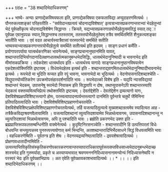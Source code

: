 +++
title = "38 शब्दादिभेदाधिकरणम्"

+++
भाष्ये- अन्याः प्राणाद्येकविषयफला इति, प्राणाद्येकविषया एकफलाविद्या अप्युदाहरणमित्यर्थः । पौनरुकत्यशङ्कां परिहरतीति - "सर्ववेदान्तप्रत्ययं चोदनाद्यविशेषात्' इत्यत्राभ्यासप्रकरणान्तराभ्यां भेदहेतुभ्यां भेदं पूर्वपक्षीकृत्य चोदनाद्यविशेषेण सिद्धान्तः । क्रियते, यद्यभ्यासप्रकरणान्रयोर्भेदहेतुत्वमतिद्धं स्यात् तद्ा पूर्वपक्ष एवानुपपन्नः स्यात्,सिद्धान्तश्च ततस्तराम्, ततस्तयोर्भेदहेतुतेवम् तत्रैव समर्थितमितिं शैनुकत्यशङ्का भवतीति भावः । एवं वदत आचार्यस्यात्रैवासां परस्परभेदे समर्थिते सतीति भाष्यस्याभ्यासप्रकरणान्तरयोर्भेदहेतुत्वे समर्थिते सतीत्यर्थ इति हृदयम् । साङ्ग प्रधानं कर्मेति - प्रयोगापरपर्याया घात्वर्थकरणिका भावनेत्यर्थः, साङ्गप्रचानानुष्ठानमिति यावत्, शब्दान्तरादिभिर्यागदानादिलक्षणधात्वर्थात्मकानुबन्धभेदसिद्धिः, धात्वर्थभेदानुनिष्पादी च भावनाभेद इति मीमांसकप्रक्रिया । तदेकदेशा धात्वर्थादय इति - धात्वर्थस्य यागादेः साङ्गप्रधानानुष्ठानविषयत्वेन एकदेशत्वोक्त्तिरिति द्रष्टव्यम् । विधेयभेदहेतव इत्यर्थ इति - शब्दान्तराद्यवगमितधात्वर्थभेदानुनिष्पादीभावनाभेद इत्यर्थः । रूपभेदो मा भूदिति रूप्यत इति रपूं भावना, भावनाभेदो मा भूदित्यर्थः । वेदनोपासनादिशब्दाश्चेति - विद्युपास्योर्व्यतिकरेण उपक्रमोपसंहारदर्शनादिति भावः । रूपभेदात्को विशेष इति - यद्यपि न्यासविद्यायां शब्दान्तरं भेदकम्, उपासनेषु रूपभेदो नियाकम इति सिद्धावपि न दोषः, तथाप्युपासनेऽपि शब्दान्तरस्यापि भेदकत्वं वक्त्तव्यमित्यभिप्रेत्य तथोक्त्तमिति द्रष्टव्यम् । देवतोद्देशेति - देवतोद्देशेन द्रव्यत्यागो यागः, देशविशेषप्रक्षपविशिष्टस्त्यागो होमः, परस्वत्वापादनपर्यन्तस्त्यागो दानमिति पूर्वन्तत्रे चतुर्थे जैमिनिना प्रतिपादितत्वादिति भावः । देशविशेषविशिष्टप्रहाणगोचरतयेति - देशविशेषविशिष्टप्रक्षेपविशिष्टप्रहाणगोचरतयेत्यर्थः, तर्हि यजत्यादितुल्यत्वे मुख्यशब्दान्रत्वमेव स्यादित्यत आह - तत्रैकैकविद्याश्रवणवैलायामिति । यजत्यादिशब्दानां व्युत्पत्तिदशायामेव भिन्नार्थत्वावगमः, उपासनादिशब्दानान्तु न व्युत्पत्तिदशायां भिन्नार्थत्वावगमः, अपि तु पश्चादिति भावः । ब्रह्मेति प्रकरणभेद उक्त्त इति - ब्रह्मप्राप्तिरूपफलसम्बन्धिनीति वाक्येनेत्यर्थः । कुदृष्टिनिरसनञ्चेति - शब्दान्तरादीनि हि उत्पत्तिपरतां विधेः बोधयन्ति सन्त्युत्पन्नस्व पुनरुत्पत्त्ययोगात् कर्म भिन्दन्ति, अतशब्दान्तरादिभिर्भेदसाधने सिद्धं विधयत्वमिति भावः । वहधिकरणेष्विति - पूर्वतन्त्र इति शेषः । वेदनस्यद्रव्यनिष्ठत्वादिति - द्रवयशेषत्वादित्यर्थः । प्रोक्षणावधातादीनामिवेति - उत्यत्त्याप्तिविकृतिसंस्कृतिकरणोपकारकरणावान्तरव्यापाराधिकारापूर्वरूपसप्तविधसाध्यभेदादनुबन्धभेदाच्छ शास्त्रभेद इति गुरुमर्यादा, प्रकृते च अस्याप्यभावात् श्रवणमनननिदिध्यासनानामन्योन्यं निदिध्यासनेष्वपि न परस्परं भेदः इति पूर्वपक्षाभिप्रायः । अत एवेति पूर्वपक्षावकाशभावादित्यर्थः ।। * ।। ।। इति शब्दादिभेदाधिकरणम् ।।